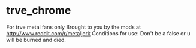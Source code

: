 # trve_chrome
For trve metal fans only
Brought to you by the mods at http://www.reddit.com/r/metaljerk
Conditions for use: Don't be a false or u will be burned and died.
